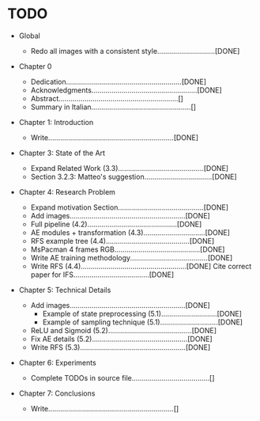 # TODO

* Global
    * Redo all images with a consistent style.............................[DONE]

* Chapter 0
    * Dedication..........................................................[DONE]
    * Acknowledgments.....................................................[DONE]
    * Abstract............................................................[]
    * Summary in Italian..................................................[]

* Chapter 1: Introduction
    * Write...............................................................[DONE]

* Chapter 3: State of the Art
    * Expand Related Work (3.3)...........................................[DONE]
    * Section 3.2.3: Matteo's suggestion..................................[DONE]

* Chapter 4: Research Problem
    * Expand motivation Section...........................................[DONE]
    * Add images..........................................................[DONE]
	* Full pipeline (4.2).............................................[DONE]
	* AE modules + transformation (4.3)...............................[DONE]
	* RFS example tree (4.4)..........................................[DONE]
	* MsPacman 4 frames RGB...........................................[DONE]
    * Write AE training methodology.......................................[DONE]
    * Write RFS (4.4).....................................................[DONE]
	  Cite correct paper for IFS......................................[DONE]

* Chapter 5: Technical Details
    * Add images..........................................................[DONE]
    	* Example of state preprocessing (5.1)............................[DONE]
    	* Example of sampling technique (5.1).............................[DONE]
	* ReLU and Sigmoid (5.2)..........................................[DONE]
    * Fix AE details (5.2)................................................[DONE]
    * Write RFS (5.3).....................................................[DONE]

* Chapter 6: Experiments
    * Complete TODOs in source file.......................................[]

* Chapter 7: Conclusions
    * Write...............................................................[]
